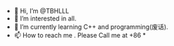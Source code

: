 - 👋 Hi, I’m @TBHLLL
- 👀 I’m interested in  all.
- 🌱 I’m currently learning C++ and programming(废话).
- 📫 How to reach me . Please Call me at +86 *

